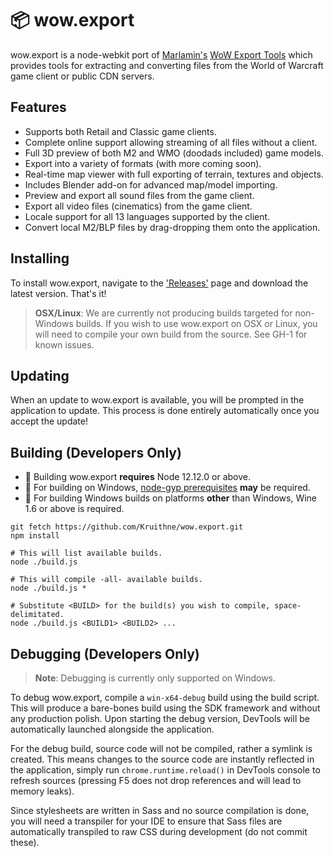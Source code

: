 # 📦 wow.export
wow.export is a node-webkit port of [Marlamin's](https://github.com/Marlamin) [WoW Export Tools](https://github.com/Marlamin/WoWExportTools/) which provides tools for extracting and converting files from the World of Warcraft game client or public CDN servers.

## Features
- Supports both Retail and Classic game clients.
- Complete online support allowing streaming of all files without a client.
- Full 3D preview of both M2 and WMO (doodads included) game models.
- Export into a variety of formats (with more coming soon).
- Real-time map viewer with full exporting of terrain, textures and objects.
- Includes Blender add-on for advanced map/model importing.
- Preview and export all sound files from the game client.
- Export all video files (cinematics) from the game client.
- Locale support for all 13 languages supported by the client.
- Convert local M2/BLP files by drag-dropping them onto the application.

## Installing
To install wow.export, navigate to the ['Releases'](https://github.com/Kruithne/wow.export/releases) page and download the latest version. That's it!

> **OSX/Linux**: We are currently not producing builds targeted for non-Windows builds. If you wish to use wow.export on OSX or Linux, you will need to compile your own build from the source. See GH-1 for known issues.

## Updating
When an update to wow.export is available, you will be prompted in the application to update. This process is done entirely automatically once you accept the update!

## Building (Developers Only)
- 🔨 Building wow.export **requires** Node 12.12.0 or above.
- 🧙‍ For building on Windows, [node-gyp prerequisites](https://github.com/nodejs/node-gyp#on-windows) **may** be required.
- 🍷 For building Windows builds on platforms **other** than Windows, Wine 1.6 or above is required.

```
git fetch https://github.com/Kruithne/wow.export.git
npm install

# This will list available builds.
node ./build.js

# This will compile -all- available builds.
node ./build.js *

# Substitute <BUILD> for the build(s) you wish to compile, space-delimitated.
node ./build.js <BUILD1> <BUILD2> ...
```

## Debugging (Developers Only)
> **Note**: Debugging is currently only supported on Windows.

To debug wow.export, compile a `win-x64-debug` build using the build script. This will produce a bare-bones build using the SDK framework and without any production polish. Upon starting the debug version, DevTools will be automatically launched alongside the application.

For the debug build, source code will not be compiled, rather a symlink is created. This means changes to the source code are instantly reflected in the application, simply run `chrome.runtime.reload()` in DevTools console to refresh sources (pressing F5 does not drop references and will lead to memory leaks).

Since stylesheets are written in Sass and no source compilation is done, you will need a transpiler for your IDE to ensure that Sass files are automatically transpiled to raw CSS during development (do not commit these).
